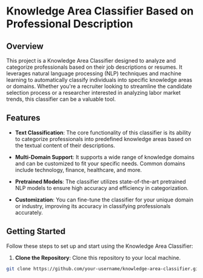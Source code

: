 # Knowledge Area Classifier Based on Professional Description

## Overview

This project is a Knowledge Area Classifier designed to analyze and categorize professionals based on their job descriptions or resumes. It leverages natural language processing (NLP) techniques and machine learning to automatically classify individuals into specific knowledge areas or domains. Whether you're a recruiter looking to streamline the candidate selection process or a researcher interested in analyzing labor market trends, this classifier can be a valuable tool.

## Features

- **Text Classification**: The core functionality of this classifier is its ability to categorize professionals into predefined knowledge areas based on the textual content of their descriptions.

- **Multi-Domain Support**: It supports a wide range of knowledge domains and can be customized to fit your specific needs. Common domains include technology, finance, healthcare, and more.

- **Pretrained Models**: The classifier utilizes state-of-the-art pretrained NLP models to ensure high accuracy and efficiency in categorization.

- **Customization**: You can fine-tune the classifier for your unique domain or industry, improving its accuracy in classifying professionals accurately.

## Getting Started

Follow these steps to set up and start using the Knowledge Area Classifier:

1. **Clone the Repository**: Clone this repository to your local machine.

```bash
git clone https://github.com/your-username/knowledge-area-classifier.git
